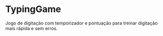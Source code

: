 # TypingGame

Jogo de digitação com temporizador e pontuação para treinar digitação mais rápida e sem erros.
